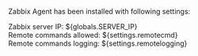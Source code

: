 Zabbix Agent has been installed with following settings:
  
Zabbix server IP: ${globals.SERVER_IP}  
Remote commands allowed: ${settings.remotecmd}  
Remote commands logging: ${settings.remotelogging}